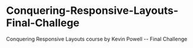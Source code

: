 # Conquering-Responsive-Layouts-Final-Challege
Conquering Responsive Layouts course by Kevin Powell -- Final Challenge
